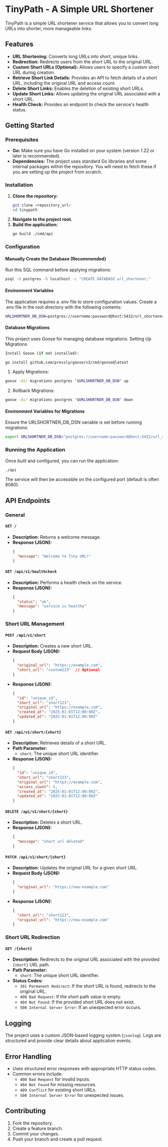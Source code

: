 # TinyPath - A Simple URL Shortener

TinyPath is a simple URL shortener service that allows you to convert long URLs into shorter, more manageable links.

## Features

* **URL Shortening:** Converts long URLs into short, unique links.
* **Redirection:** Redirects users from the short URL to the original URL.
* **Custom Short URLs (Optional):** Allows users to specify a custom short URL during creation.
* **Retrieve Short Link Details:** Provides an API to fetch details of a short URL, including the original URL and access count.
* **Delete Short Links:** Enables the deletion of existing short URLs.
* **Update Short Links:** Allows updating the original URL associated with a short URL.
* **Health Check:** Provides an endpoint to check the service's health status.

## Getting Started

### Prerequisites

* **Go:** Make sure you have Go installed on your system (version 1.22 or later is recommended).
* **Dependencies:** The project uses standard Go libraries and some internal packages within the repository. You will need to fetch these if you are setting up the project from scratch.

### Installation

1. **Clone the repository:**
    ```bash
    git clone <repository_url>
    cd tinypath
    ```
2. **Navigate to the project root.**
3. **Build the application:**
    ```bash
    go build ./cmd/api
    ```

### Configuration
#### Manually Create the Database (Recommended)

Run this SQL command before applying migrations:
```bash
psql -U postgres -h localhost -c "CREATE DATABASE url_shortener;"
```
#### Environment Variables

The application requires a .env file to store configuration values. Create a .env file in the root directory with the following contents:
```bash
URLSHORTNER_DB_DSN=postgres://username:password@host:5432/url_shortener?sslmode=disable
```
#### Database Migrations

This project uses Goose for managing database migrations.
Setting Up Migrations
```bash
Install Goose (if not installed):
```
```bash
go install github.com/pressly/goose/v3/cmd/goose@latest
```

1. Apply Migrations:

```bash
goose -dir migrations postgres "$URLSHORTNER_DB_DSN" up
```

2. Rollback Migrations:
```bash
goose -dir migrations postgres "$URLSHORTNER_DB_DSN" down
```

#### Environment Variables for Migrations

Ensure the URLSHORTNER_DB_DSN variable is set before running migrations:
```bash
export URLSHORTNER_DB_DSN="postgres://username:password@host:5432/url_shortener?sslmode=disable"
```

### Running the Application

Once built and configured, you can run the application:

```bash
./api
```

The service will then be accessible on the configured port (default is often 8080).

## API Endpoints

### General

#### `GET /`
* **Description:** Returns a welcome message.
* **Response (JSON):**
  ```json
  {
    "message": "Welcome to Tiny URL!"
  }
  ```

#### `GET /api/v1/healthcheck`
* **Description:** Performs a health check on the service.
* **Response (JSON):**
  ```json
  {
    "status": "ok",
    "message": "service is healthy"
  }
  ```

### Short URL Management

#### `POST /api/v1/short`
* **Description:** Creates a new short URL.
* **Request Body (JSON):**
  ```json
  {
    "original_url": "https://example.com",
    "short_url": "custom123"  // Optional
  }
  ```
* **Response (JSON):**
  ```json
  {
    "id": "unique_id",
    "short_url": "short123",
    "original_url": "https://example.com",
    "created_at": "2025-01-01T12:00:00Z",
    "updated_at": "2025-01-01T12:00:00Z"
  }
  ```

#### `GET /api/v1/short/{short}`
* **Description:** Retrieves details of a short URL.
* **Path Parameter:**
  - `short`: The unique short URL identifier.
* **Response (JSON):**
  ```json
  {
    "id": "unique_id",
    "short_url": "short123",
    "original_url": "https://example.com",
    "access_count": 5,
    "created_at": "2025-01-01T12:00:00Z",
    "updated_at": "2025-01-01T12:00:00Z"
  }
  ```

#### `DELETE /api/v1/short/{short}`
* **Description:** Deletes a short URL.
* **Response (JSON):**
  ```json
  {
    "message": "short url deleted"
  }
  ```

#### `PATCH /api/v1/short/{short}`
* **Description:** Updates the original URL for a given short URL.
* **Request Body (JSON):**
  ```json
  {
    "original_url": "https://new-example.com"
  }
  ```
* **Response (JSON):**
  ```json
  {
    "short_url": "short123",
    "original_url": "https://new-example.com"
  }
  ```

### Short URL Redirection

#### `GET /{short}`
* **Description:** Redirects to the original URL associated with the provided `{short}` URL path.
* **Path Parameter:**
  - `short`: The unique short URL identifier.
* **Status Codes:**
  - `301 Permanent Redirect`: If the short URL is found, redirects to the original URL.
  - `400 Bad Request`: If the short path value is empty.
  - `404 Not Found`: If the provided short URL does not exist.
  - `500 Internal Server Error`: If an unexpected error occurs.

## Logging

The project uses a custom JSON-based logging system (`jsonlog`). Logs are structured and provide clear details about application events.

## Error Handling

* Uses structured error responses with appropriate HTTP status codes.
* Common errors include:
  - `400 Bad Request` for invalid inputs.
  - `404 Not Found` for missing resources.
  - `409 Conflict` for existing short URLs.
  - `500 Internal Server Error` for unexpected issues.

## Contributing

1. Fork the repository.
2. Create a feature branch.
3. Commit your changes.
4. Push your branch and create a pull request.

